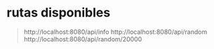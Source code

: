 # rutas disponibles

> http://localhost:8080/api/info
> http://localhost:8080/api/random
> http://localhost:8080/api/random/20000